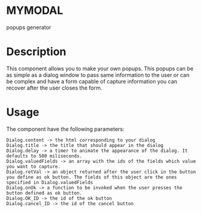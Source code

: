 # MYMODAL
popups generator

# Description

This component allows you to make your own popups.
This popups can be as simple as a dialog window to pass same information to the user or can be complex and have a form capable of capture information you can recover after the user closes the form.

# Usage

The component have the following parameters:

    Dialog.content -> the html corresponding to your dialog
    Dialog.title -> the title that should appear in the dialog
    Dialog.delay -> a timer to animate the appearance of the dialog. It defaults to 500 miliseconds.
    Dialog.valuedFields -> an array with the ids of the fields which value you want to capture.
    Dialog.retVal -> an object returned after the user click in the button you define as ok button. The fields of this object are the ones specified in Dialog.valuedFields
    Dialog.onOk -> a function to be invoked when the user presses the button defined as ok button.
    Dialog.OK_ID -> the id of the ok button
    Dialog.cancel_ID -> the id of the cancel button